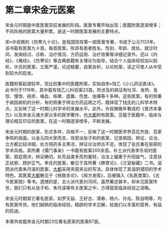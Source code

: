 # 第二章宋金元医案



宋金元时期是中医医案空前发展的阶段。医案专著开始出现；医籍附案逐渐增多；不同风格的医案大量积累，是这一时期医案发展的主要特点。

宋•许叔微的《伤寒九十论》，是我国现存第一部医案专著，书成于公元1133年。该书载有医案九十首。每首医案，除具有患者姓名、性别、年龄、居处、就诊时间、发病经过、诊断、治疗情况、方药运用、治疗效果等详细记录外，还以《内经》、《难经》、《伤寒论》等古典医籍有关理论为指导，结合个人临床经验加以剖析。许氏的医案，立案严谨，论述精要，自案自析，以论附案，读之可使人从中受到较大的启发。

医籍附案起源较早，但比较集中的医籍附案，实始自宋•钱乙《小儿药证直诀》。此书刊于1119年，其中载有钱乙儿科验案23首。所涉及的病证有吐泻、发热、急惊、慢惊、疮疹、咯血、咳嗽、虚羸、伤食、虫痛等十多种。这些医案，有的侧重于病因病机的分析，有的侧重于辨治方药运用之巧，既体现了钱氏的儿科学术特点，又反映了这一时期儿科学术的发展水平。此外，许叔微晚年著成的《普济本事方》以及宋金元诸大家众多的医学著作，也[大都](https://www.gmzyjc.com/read/zjs/zjs3.1.4-6-0.0.1.3.2.md)附有医案。见载于医籍中，临床与理论相互印证的医案，在这一时期逐渐增多，不断发展。

宋金元时期的医案，形式多样，风格不一，反映了这一时期医学界百花齐放、百家争鸣的局面。以金元四大家而言，攻邪派张子和的医案，记录病因、辨证、论治、立方都比较详细，处方用药多主寒凉，辨证论治师古不泥，体现了张氏重在驱邪的学术风格。其所著《儒门事亲》一书载有医案200余首。补土派代表李东垣的医案，叙症周详，辨证确切，处芳品类多而剂量轻，治法上偏重于升阳益气，注意扶正祛邪、顾护正气。李氏的医案，散见于其所著《脾胃论》、《兰室秘藏》二书。滋阴派代表朱丹溪的医案，[大都](https://www.gmzyjc.com/read/zjs/zjs3.1.4-6-0.0.1.3.2.md)采用夹叙夹议的写法。具体体现了其滋阴潜阳的学术特色。其医案[大都](https://www.gmzyjc.com/read/zjs/zjs3.1.4-6-0.0.1.3.2.md)散见于《格致余论》、《局方发挥》，后被辑入《名医类案》、《古今医案按》等书。遗憾的是，主火派代表刘河间，虽然著述甚丰，却未见医案传世，我们只有从张子和、朱丹溪等有关医案之中，方得窥其临床经验之涯略。

宋金元时期其它著名医家，如罗天益、王好古、滑寿、杨介、孙兆、陈自明等，均有医案传世。他们娴熟的临床经验，精辟的学术见解，给我们以丰富的营养，有益的启迪。

本章共收载宋金元时期23位著名医家的医案67首。
